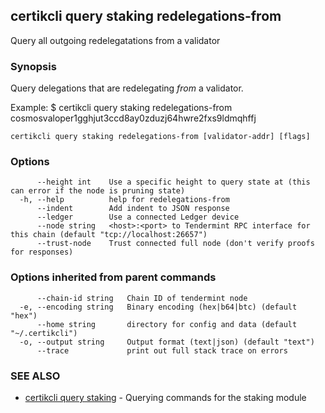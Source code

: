 ## certikcli query staking redelegations-from

Query all outgoing redelegatations from a validator

### Synopsis

Query delegations that are redelegating _from_ a validator.

Example:
$ certikcli query staking redelegations-from cosmosvaloper1gghjut3ccd8ay0zduzj64hwre2fxs9ldmqhffj

```
certikcli query staking redelegations-from [validator-addr] [flags]
```

### Options

```
      --height int    Use a specific height to query state at (this can error if the node is pruning state)
  -h, --help          help for redelegations-from
      --indent        Add indent to JSON response
      --ledger        Use a connected Ledger device
      --node string   <host>:<port> to Tendermint RPC interface for this chain (default "tcp://localhost:26657")
      --trust-node    Trust connected full node (don't verify proofs for responses)
```

### Options inherited from parent commands

```
      --chain-id string   Chain ID of tendermint node
  -e, --encoding string   Binary encoding (hex|b64|btc) (default "hex")
      --home string       directory for config and data (default "~/.certikcli")
  -o, --output string     Output format (text|json) (default "text")
      --trace             print out full stack trace on errors
```

### SEE ALSO

* [certikcli query staking](certikcli_query_staking.md)	 - Querying commands for the staking module


